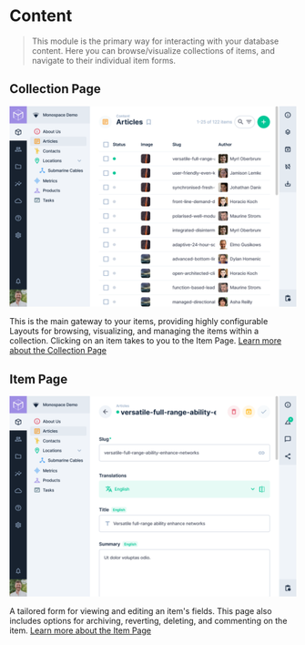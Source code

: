 # Content

> This module is the primary way for interacting with your database content. Here you can browse/visualize collections
> of items, and navigate to their individual item forms.

## Collection Page

![Collection Overview](../assets/app/collection-overview.png)

This is the main gateway to your items, providing highly configurable Layouts for browsing, visualizing, and managing
the items within a collection. Clicking on an item takes to you to the Item Page.
[Learn more about the Collection Page](/getting-started/glossary/#collections)

## Item Page

![Article Overview](../assets/app/article-overview.png)

A tailored form for viewing and editing an item's fields. This page also includes options for archiving, reverting,
deleting, and commenting on the item. [Learn more about the Item Page](/getting-started/glossary/#items)
